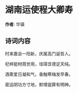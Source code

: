 # 湖南运使程大卿寿

**作者**: 华镇

## 诗词内容

时来嘉会一阳新，庆属高门诞哲人。

杞梓挺材周世用，珪璋含德足天纯。

酒熏爱日凝和气，香触寒梅发早春。

密运阴功方寸地，默增遐算有明神。

